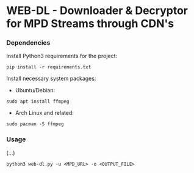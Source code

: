 # WEB-DL - Downloader & Decryptor for MPD Streams through CDN's

### Dependencies
Install Python3 requirements for the project:

```console
pip install -r requirements.txt
```
Install necessary system packages:
- Ubuntu/Debian:
```console
sudo apt install ffmpeg
```
- Arch Linux and related:
```console
sudo pacman -S ffmpeg
```

### Usage
(...)

```console
python3 web-dl.py -u <MPD_URL> -o <OUTPUT_FILE>
```

